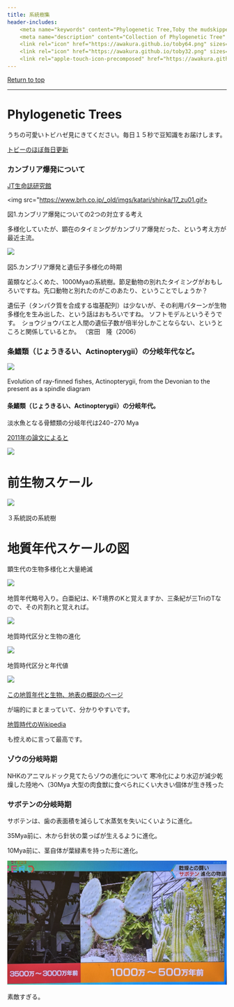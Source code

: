 ```yaml
---
title: 系統樹集
header-includes:
	<meta name="keywords" content="Phylogenetic Tree,Toby the mudskipper,系統樹" />
	<meta name="description" content="Collection of Phylogenetic Tree" />
	<link rel="icon" href="https://awakura.github.io/toby64.png" sizes="64x64" type="image/png" /> 
	<link rel="icon" href="https://awakura.github.io/toby32.png" sizes="32x32" type="image/png" />  
	<link rel="apple-touch-icon-precomposed" href="https://awakura.github.io/toby150.png" />
---
```


[Return to top](https://awakura.github.io/)

___

# Phylogenetic Trees

うちの可愛いトビハゼ見にきてください。毎日１５秒で豆知識をお届けします。

[トビーのほぼ毎日更新](https://www.youtube.com/@2355toby)



### カンブリア爆発について

[JT生命誌研究館](https://www.brh.co.jp/research/formerlab/miyata/2006/post_000002.php)

<img src="https://www.brh.co.jp/_old/imgs/katari/shinka/17_zu01.gif>

図1.カンブリア爆発についての2つの対立する考え

多様化していたが、顕在のタイミングがカンブリア爆発だった、という考え方が最近主流。

<img src="https://www.brh.co.jp/_old/imgs/katari/shinka/17_zu05.gif">

図5.カンブリア爆発と遺伝子多様化の時期	

菌類などふくめた、1000Myaの系統樹。節足動物の別れたタイミングがおもしろいですね。先口動物と別れたのがこのあたり、ということでしょうか？

遺伝子（タンパク質を合成する塩基配列）は少ないが、その利用パターンが生物多様化を生み出した、という話はおもろいですね。
ソフトモデルというそうです。　ショウジョウバエと人間の遺伝子数が倍半分しかことならない、というところと関係しているとか。
（宮田　隆（2006）


### 条鰭類（じょうきるい、Actinopterygii）の分岐年代など。

<img src="https://en.wikipedia.org/wiki/Percomorpha#/media/File:Evolution_of_ray-finned_fish.png">

Evolution of ray-finned fishes, Actinopterygii, from the Devonian to the present as a spindle diagram

#### 条鰭類（じょうきるい、Actinopterygii）の分岐年代。

淡水魚となる骨鰾類の分岐年代は240−270 Mya

[2011年の論文によると](https://www.aori.u-tokyo.ac.jp/research/news/2011/files/Otophysi20110722.pdf)

<img src="https://cdn-ak.f.st-hatena.com/images/fotolife/a/awaq/20250122/20250122225122.png">

# 前生物スケール

<img src="https://upload.wikimedia.org/wikipedia/commons/0/02/Tree_of_life_ja.svg">

３系統説の系統樹



# 地質年代スケールの図

顕生代の生物多様化と大量絶滅

<img src="https://upload.wikimedia.org/wikipedia/commons/0/00/Phanerozoic_Biodiversity_ja.svg">



地質年代略号入り。白亜紀は、K-T境界のKと覚えますか、三条紀が三TriのTなので、その片割れと覚えれば。

<img src="https://isabou.net/Convenience/tool/geology/index.1.GIF">


地質時代区分と生物の進化

<img src="https://finding-geo.info/basic/UbR0Rld3wXk3_rev.png">

地質時代区分と年代値

<img src="https://finding-geo.info/basic/geologic_timescale.png">


[この地質年代と生物、地表の概説のページ](https://finding-geo.info/basic/geologic_time.html)

が端的にまとまっていて、分かりやすいです。

[地質時代のWikipedia](https://ja.wikipedia.org/wiki/%E5%9C%B0%E8%B3%AA%E6%99%82%E4%BB%A3)

も控えめに言って最高です。


### ゾウの分岐時期


NHKのアニマルドック見てたらゾウの進化について
寒冷化により水辺が減少乾燥した陸地へ（30Mya
大型の肉食獣に食べられにくい大きい個体が生き残った


### サボテンの分岐時期

サボテンは、歯の表面積を減らして水蒸気を失いにくいように進化。

35Mya前に、木から針状の葉っぱが生えるように進化。

10Mya前に、茎自体が葉緑素を持った形に進化。

 <img src="https://github.com/awakura/toby/blob/main/img/tree/cactus.jpg?raw=true"  alt="サボテンの進化">

素敵すぎる。


